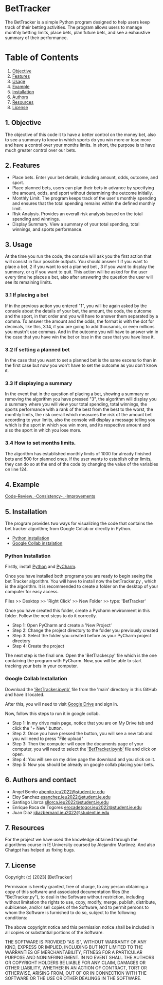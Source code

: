 # BetTracker
The BetTracker is a simple Python program designed to help users keep track of their betting activities. The program allows users to manage monthly betting limits, place bets, plan future bets, and see a exhaustive summary of their performance.

# Table of Contents
1. [Objective](#Objective)
2. [Features](#Features)
3. [Usage](#Usage)
4. [Example](#Example)
5. [Installation](#Installation)
6. [Authors](#Authors)
7. [Resources](#Resources)
8. [License](#License)

## 1. Objective

The objective of this code it to have a better control on the money bet, also to see a summary to know in which sports do you win more or lose more and have a control over your months limits.
In short, the purpose is to have much greater control over our bets. 

## 2. Features

- Place bets. Enter your bet details, including amount, odds, outcome, and sport.
- Place planned bets, users can plan their bets in advance by specifying the amount, odds, and sport without determining the outcome initially.
- Monthly Limit. The program keeps track of the user's monthly spending and ensures that the total spending remains within the defined monthly limit.
- Risk Analysis. Provides an overall risk analysis based on the total spending and winnings.
- Display Summary. View a summary of your total spending, total winnings, and sports performance.

## 3. Usage

At the time you run the code, the console will ask you the first action that will consist in four possible outputs. You should answer 1 if you want to place a bet, 2 if you want to set a planned bet , 3 if you want to display the summary, or q if you want to quit. This action will be asked for the user every time he places a bet, also after answering the question the user will see its remaining limits.

### 3.1 If placing a bet

If in the previous action you entered "1", you will be again asked by the console about the details of your bet, the amount, the oods, the outcome and the sport, in that order and you will have to answer them separated by a comma. To answer the amount and the odds, the format is with the dot for decimals, like this, 3.14, if you are going to add thousands, or even millions you mustn't use commas. And in the outcome you will have to answer win in the case that you have win the bet or lose in the case that you have lose it.

### 3.2 If setting a planned bet

In the case that you want to set a planned bet is the same escenario than in the first case but now you won't have to set the outcome as you don't know it.

### 3.3 If displaying a summary

In the event that in the question of placing a bet, showing a summary or removing the algorithm you have pressed "3", the algorithm will display you a summary where you will view your total spending, total winnings, the sports performance with a rank of the best from the best to the worst, the monthly limits, the risk overall which measures the risk of the amount bet according to your limits, also the console will display a message telling you which is the sport in which you win more, and its respective amount and also the sport in which you lose more. 

### 3.4 How to set months limits.

The algorithm has established monthly limits of 1000 for already finished bets and 500 for planned ones. If the user wants to establish other limits, they can do so at the end of the code by changing the value of the variables on line 124.

## 4. Example

[Code-Review_-Consistency-_-Improvements](https://github.com/Angelbenito1/BetTracker/assets/152195160/3cacbeb1-6ad3-40a0-86e7-76beeabed761)



## 5. Installation 

The program provides two ways for visualizing the code that contains the bet tracker algorithm; from Google Collab or directly in Python.

- [Python installation](#PythonInstallation)
- [Google Collab instalation](#GoogleCollabInstallation)

### Python Installation
Firstly, install [Python](https://www.python.org/downloads/) and [PyCharm](https://www.jetbrains.com/pycharm/download/).

Once you have installed both programs you are ready to begin seeing the bet Tracker algorithm.
You will have to install now the betTracker.py , which is the algorithm. It is recommended to create a folder on the desktop of your computer for easy access.

Files >> Desktop >> 'Right Click' >> New Folder >> type: 'BetTracker'

Once you have created this folder, create a Pycharm environment in this folder. Follow the next steps to do it correctly.

- Step 1: Open PyCharm and create a 'New Project'
- Step 2: Change the project directory to the folder you previously created
- Step 3: Select the folder you created before as your PyCharm project directory
- Step 4: Create the project

The next step is the final one. Open the 'BetTracker.py' file which is the one containing the program with PyCharm.
Now, you will be able to start tracking your bets in your computer.

### Google Collab Installation

Download the ['BetTracker.ipynb'](BetTracker.ipynb) file from the 'main' directory in this GitHub and have it located.

After this, you will need to visit [Google Drive](https://www.google.com/drive/) and sign in.

Now, follow this steps to run it in google collab.
-   Step 1: In my drive main page, notice that you are on My Drive tab and click the "+ New" button.
-   Step 2: Once you have pressed the button, you will see a new tab and you will need to press "File upload"
-   Step 3: Then the computer will open the documents page of your computer, you will need to select the ['BetTracker.ipynb'](BetTracker.ipynb) file and click on open.
-   Step 4: You will see on my drive page the download and you click on it.
-   Step 5: Now you should be already on google collab placing your bets.

  ## 6. Authors and contact

-   Angel Benito  abenito.ieu2022@student.ie.edu
-   Eloy Sanchez  esanchez.ieu2022@student.ie.edu
-   Santiago Llorca  sllorca.ieu2022@student.ie.edu
-   Enrique Roca de Togores  erocadetogor.ieu2022@student.ie.edu
-   Juan Diaz  jdiazbernard.ieu2022@student.ie.edu

  ## 7. Resources
  
For the project we have used the knowledge obtained through the algorithms course in IE University coursed by Alejandro Martinez. And also Chatgpt has helped us fixing bugs.

  ## 7. License
Copyright (c) [2023] [BetTracker]

Permission is hereby granted, free of charge, to any person obtaining a copy of this software and associated documentation files (the "BetTracker.py"), to deal in the Software without restriction, including without limitation the rights to use, copy, modify, merge, publish, distribute, sublicense, and/or sell copies of the Software, and to permit persons to whom the Software is furnished to do so, subject to the following conditions:

The above copyright notice and this permission notice shall be included in all copies or substantial portions of the Software.

THE SOFTWARE IS PROVIDED "AS IS", WITHOUT WARRANTY OF ANY KIND, EXPRESS OR IMPLIED, INCLUDING BUT NOT LIMITED TO THE WARRANTIES OF MERCHANTABILITY, FITNESS FOR A PARTICULAR PURPOSE AND NONINFRINGEMENT. IN NO EVENT SHALL THE AUTHORS OR COPYRIGHT HOLDERS BE LIABLE FOR ANY CLAIM, DAMAGES OR OTHER LIABILITY, WHETHER IN AN ACTION OF CONTRACT, TORT OR OTHERWISE, ARISING FROM, OUT OF OR IN CONNECTION WITH THE SOFTWARE OR THE USE OR OTHER DEALINGS IN THE SOFTWARE.
  
